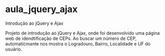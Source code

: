 # aula_jquery_ajax
Introdução ao jQuery e Ajax
<br>

<p> Projeto de introdução ao jQuery e Ajax, onde foi desenvolvido uma página web de idendtificação de CEPs. Ao buscar um número de CEP, automaticmante nos mostra
o Logradouro, Bairro, Localidade e UF do usuário. </p>

